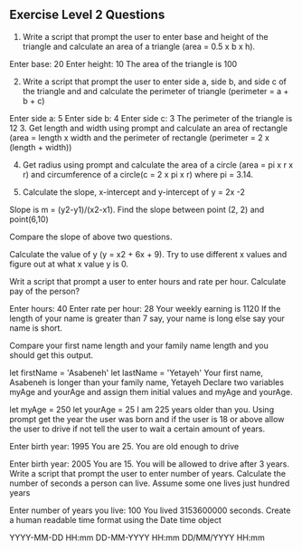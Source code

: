 ## Exercise Level 2 Questions

1. Write a script that prompt the user to enter base and height of the triangle and calculate an area of a triangle (area = 0.5 x b x h).

Enter base: 20
Enter height: 10
The area of the triangle is 100

2. Write a script that prompt the user to enter side a, side b, and side c of the triangle and and calculate the perimeter of triangle (perimeter = a + b + c)

Enter side a: 5
Enter side b: 4
Enter side c: 3
The perimeter of the triangle is 12
3. Get length and width using prompt and calculate an area of rectangle (area = length x width and the perimeter of rectangle (perimeter = 2 x (length + width))

4. Get radius using prompt and calculate the area of a circle (area = pi x r x r) and circumference of a circle(c = 2 x pi x r) where pi = 3.14.

5. Calculate the slope, x-intercept and y-intercept of y = 2x -2

Slope is m = (y2-y1)/(x2-x1). Find the slope between point (2, 2) and point(6,10)

Compare the slope of above two questions.

Calculate the value of y (y = x2 + 6x + 9). Try to use different x values and figure out at what x value y is 0.

Writ a script that prompt a user to enter hours and rate per hour. Calculate pay of the person?

Enter hours: 40
Enter rate per hour: 28
Your weekly earning is 1120
If the length of your name is greater than 7 say, your name is long else say your name is short.

Compare your first name length and your family name length and you should get this output.

let firstName = 'Asabeneh'
let lastName = 'Yetayeh'
Your first name, Asabeneh is longer than your family name, Yetayeh
Declare two variables myAge and yourAge and assign them initial values and myAge and yourAge.

let myAge = 250
let yourAge = 25
I am 225 years older than you.
Using prompt get the year the user was born and if the user is 18 or above allow the user to drive if not tell the user to wait a certain amount of years.

Enter birth year: 1995
You are 25. You are old enough to drive

Enter birth year: 2005
You are 15. You will be allowed to drive after 3 years.
Write a script that prompt the user to enter number of years. Calculate the number of seconds a person can live. Assume some one lives just hundred years

Enter number of years you live: 100
You lived 3153600000 seconds.
Create a human readable time format using the Date time object

YYYY-MM-DD HH:mm
DD-MM-YYYY HH:mm
DD/MM/YYYY HH:mm